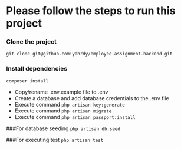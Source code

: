 # Please follow the steps to run this project

### Clone the project
`git clone git@github.com:yahrdy/employee-assignment-backend.git`

### Install dependencies
`composer install`

- Copy/rename .env.example file to .env
- Create a database and add database credentials to the .env file
- Execute command `php artisan key:generate`
- Execute command `php artisan migrate`
- Execute command `php artisan passport:install`

###For database seeding
`php artisan db:seed`

###For executing test
`php artisan test`
